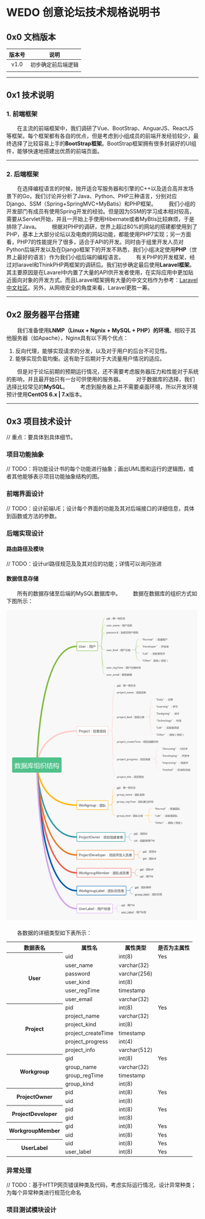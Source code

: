 # WEDO 创意论坛技术规格说明书

## 0x0 文档版本

| 版本号 |        说明        |
| :----: | :----------------: |
|  v1.0  | 初步确定前后端逻辑 |
|        |                    |

***

## 0x1 技术说明

### 1. 前端框架

&emsp;&emsp;在主流的前端框架中，我们调研了Vue、BootStrap、AnguarJS、ReactJS等框架。每个框架都有各自的优点，但是考虑到小组成员的前端开发经验较少，最终选择了比较容易上手的**BootStrap框架**。BootStrap框架拥有很多封装好的UI组件，能够快速地搭建出优质的前端页面。

***

### 2. 后端框架

&emsp;&emsp;在选择编程语言的时候，抛开适合写服务器和引擎的C++以及适合高并发场景下的Go，我们讨论并分析了Java、Python、PHP三种语言，分别对应Django、SSM（Spring+SpringMVC+MyBatis）和PHP框架。
&emsp;&emsp;我们小组的开发部门有成员有使用Spring开发的经验。但是因为SSM的学习成本相对较高，需要从Servlet开始，并且一开始上手使用Hibernate或者MyBtis比较麻烦，于是排除了Java。
&emsp;&emsp;根据对PHP的调研，世界上超过80%的网站的搭建都使用到了PHP，基本上大部分论坛以及电商的网站功能，都能使用PHP7实现；另一方面看，PHP7的性能提升了很多，适合于API的开发。同时由于组里开发人员对Python后端开发以及在Django框架下的开发不熟悉，我们小组决定使用**PHP**（世界上最好的语言）作为我们小组后端的编程语言。
&emsp;&emsp;有关PHP的开发框架，经过对laravel和ThinkPHP两框架的调研后。我们初步确定最后使用**Laravel框架**。其主要原因是在Lavarel中内置了大量的API供开发者使用，在实际应用中更加贴近面向对象的开发方式。而且Laravel框架拥有大量的中文文档作为参考：[Laravel中文社区](https://learnku.com/laravel/docs)。另外，从网络安全的角度来看，Laravel更胜一筹。

***

## 0x2  服务器平台搭建

&emsp;&emsp;我们准备使用**LNMP（Linux + Ngnix + MySQL + PHP）的环境**。相较于其他服务器（如Apache），Nginx具有以下两个优点：

1. 反向代理，能够实现请求的分发，以及对于用户的后台不可见性。
2. 能够实现负载均衡。这有助于后期对于大流量用户情况的适应。

&emsp;&emsp;但是对于论坛前期的预期运行情况，还不需要考虑服务器压力和性能对于系统的影响，并且最开始只有一台可供使用的服务器。
&emsp;&emsp;对于数据库的选择，我们选择比较常见的**MySQL**。
&emsp;&emsp;考虑到服务器上并不需要桌面环境，所以开发环境预计使用**CentOS 6.x | 7.x**版本。

***

## 0x3 项目技术设计
// 重点：要具体到具体细节。
### 项目功能抽象
// TODO：将功能设计书的每个功能进行抽象；画出UML图和运行的逻辑图，或者其他能够表示项目功能抽象结构的图。

### 前端界面设计
// TODO：设计前端UE；设计每个界面的功能及其对后端接口的详细信息，具体到函数或方法的参数。

### 后端实现设计

#### 路由路径及模块
// TODO：设计url路径规范及及其对应的功能；详情可以询问张进

#### 数据信息存储

&emsp;&emsp;所有的数据存储至后端的MySQL数据库中。
&emsp;&emsp;数据在数据库的组织方式如下图所示：

![数据组织图](./pics/database_structure.jpg)

&emsp;&emsp;各数据的详细类型如下表所示：

<table>
<tr>
    <th>数据表名</th>
    <th>属性名</th>
    <th>属性类型</th>
    <th>是否为主属性</th>
</tr>
<tr>
    <th rowspan = "6">User</th>
    <td>uid</td>
    <td>int(8)</td>
    <td>Yes</td>
</tr>
<tr>
    <td>user_name</td>
    <td>varchar(32)</td>
    <td></td>
</tr>
<tr>
    <td>password</td>
    <td>varchar(256)</td>
    <td></td>
</tr>
<tr>
    <td>user_kind</td>
    <td>int(8)</td>
    <td></td>
</tr>
<tr>
    <td>user_regTime</td>
    <td>timestamp</td>
    <td></td>
</tr>
<tr>
    <td>user_email</td>
    <td>varchar(32)</td>
    <td></td>
</tr>
<tr>
    <th rowspan="6">Project</th>
    <td>pid</td>
    <td>int(8)</td>
    <td>Yes</td>
</r>
<tr>
    <td>project_name</td>
    <td>varchar(32)</td>
    <td></td>
</tr>
<tr>
    <td>project_kind</td>
    <td>int(8)</td>
    <td></td>
</tr>
<tr>
    <td>project_createTime</td>
    <td>timestamp</td>
    <td></td>
</tr>
<tr>
    <td>project_progress</td>
    <td>int(4)</td>
    <td></td>
</tr>
<tr>
    <td>project_info</td>
    <td>varchar(512)</td>
    <td></td>
</tr>
<tr>
    <th rowspan="4">Workgroup</th>
    <td>gid</td>
    <td>int(8)</td>
    <td>Yes</td>
</r>
<tr>
    <td>group_name</td>
    <td>varchar(32)</td>
    <td></td>
</tr>
<tr>
    <td>group_regTime</td>
    <td>timestamp</td>
    <td></td>
</tr>
<tr>
    <td>group_kind</td>
    <td>int(8)</td>
    <td></td>
</tr>
<tr>
    <th rowspan="2">ProjectOwner</th>
    <td>pid</td>
    <td>int(8)</td>
    <td>Yes</td>
</r>
<tr>
    <td>uid</td>
    <td>int(8)</td>
    <td></td>
</tr>
<tr>
    <th rowspan="2">ProjectDeveloper</th>
    <td>pid</td>
    <td>int(8)</td>
    <td>Yes</td>
</r>
<tr>
    <td>gid</td>
    <td>int(8)</td>
    <td></td>
</tr>
<tr>
    <th rowspan="2">WorkgroupMember</th>
    <td>gid</td>
    <td>int(8)</td>
    <td>Yes</td>
</r>
<tr>
    <td>uid</td>
    <td>int(8)</td>
    <td>Yes</td>
</tr>
<tr>
    <th rowspan="2">UserLabel</th>
    <td>uid</td>
    <td>int(8)</td>
    <td>Yes</td>
</r>
<tr>
    <td>user_label</td>
    <td>int(8)</td>
    <td>Yes</td>
</tr>

</table>

### 异常处理
// TODO：基于HTTP网页错误种类及代码，考虑实际运行情况，设计异常种类；为每个异常种类进行规范化命名

### 项目测试模块设计















